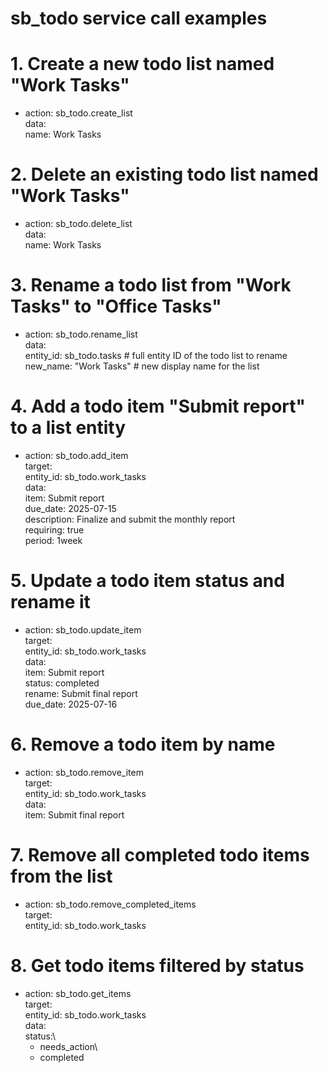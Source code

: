 # sb_todo service call examples

# 1. Create a new todo list named "Work Tasks"
- action: sb_todo.create_list\
  data:\
  name: Work Tasks

# 2. Delete an existing todo list named "Work Tasks"
- action: sb_todo.delete_list\
  data:\
  name: Work Tasks

# 3. Rename a todo list from "Work Tasks" to "Office Tasks"
- action: sb_todo.rename_list\
  data:\
  entity_id: sb_todo.tasks  # full entity ID of the todo list to rename\
  new_name: "Work Tasks"    # new display name for the list


# 4. Add a todo item "Submit report" to a list entity
- action: sb_todo.add_item\
  target:\
  entity_id: sb_todo.work_tasks\
  data:\
  item: Submit report\
  due_date: 2025-07-15\
  description: Finalize and submit the monthly report\
  requiring: true\
  period: 1week

# 5. Update a todo item status and rename it
- action: sb_todo.update_item\
  target:\
  entity_id: sb_todo.work_tasks\
  data:\
  item: Submit report\
  status: completed\
  rename: Submit final report\
  due_date: 2025-07-16

# 6. Remove a todo item by name
- action: sb_todo.remove_item\
  target:\
  entity_id: sb_todo.work_tasks\
  data:\
  item: Submit final report

# 7. Remove all completed todo items from the list
- action: sb_todo.remove_completed_items\
  target:\
  entity_id: sb_todo.work_tasks

# 8. Get todo items filtered by status
- action: sb_todo.get_items\
  target:\
  entity_id: sb_todo.work_tasks\
  data:\
  status:\
  - needs_action\
  - completed
